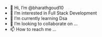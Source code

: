 - 👋 Hi, I’m @bharathgoud10
- 👀 I’m interested in Full Stack Development
- 🌱 I’m currently learning Dsa
- 💞️ I’m looking to collaborate on ...
- 📫 How to reach me ...

<!---
bharathgoud10/bharathgoud10 is a ✨ special ✨ repository because its `README.md` (this file) appears on your GitHub profile.
You can click the Preview link to take a look at your changes.
--->
